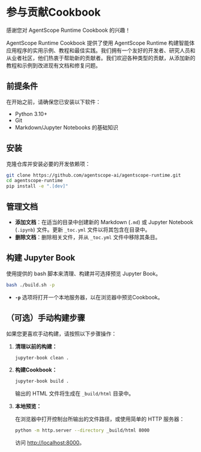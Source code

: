 # 参与贡献Cookbook

感谢您对 AgentScope Runtime Cookbook 的兴趣！

AgentScope Runtime Cookbook 提供了使用 AgentScope Runtime 构建智能体应用程序的实用示例、教程和最佳实践。我们拥有一个友好的开发者、研究人员和从业者社区，他们热衷于帮助新的贡献者。我们欢迎各种类型的贡献，从添加新的教程和示例到改进现有文档和修复问题。

## 前提条件

在开始之前，请确保您已安装以下软件：

- Python 3.10+
- Git
- Markdown/Jupyter Notebooks 的基础知识

## 安装

克隆仓库并安装必要的开发依赖项：

```bash
git clone https://github.com/agentscope-ai/agentscope-runtime.git
cd agentscope-runtime
pip install -e ".[dev]"
```

## 管理文档

- **添加文档**：在适当的目录中创建新的 Markdown (`.md`) 或 Jupyter Notebook (`.ipynb`) 文件。更新 `_toc.yml` 文件以将其包含在目录中。
- **删除文档**：删除相关文件，并从 `_toc.yml` 文件中移除其条目。

## 构建 Jupyter Book

使用提供的 bash 脚本来清理、构建并可选择预览 Jupyter Book。

```bash
bash ./build.sh -p
```

- **`-p`** 选项将打开一个本地服务器，以在浏览器中预览Cookbook。

## （可选）手动构建步骤

如果您更喜欢手动构建，请按照以下步骤操作：

1. **清理以前的构建：**

   ```bash
   jupyter-book clean .
   ```

2. **构建Cookbook：**

   ```bash
   jupyter-book build .
   ```

   输出的 HTML 文件将生成在 `_build/html` 目录中。

3. **本地预览：**

   在浏览器中打开控制台所输出的文件路径，或使用简单的 HTTP 服务器：

   ```bash
   python -m http.server --directory _build/html 8000
   ```

   访问 [http://localhost:8000](http://localhost:8000)。
